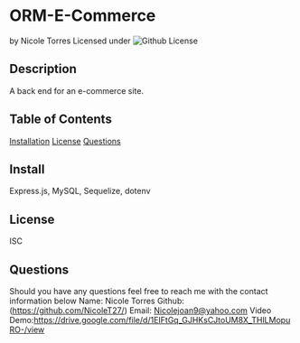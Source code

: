 # ORM-E-Commerce
by Nicole Torres
Licensed under 
![Github License](https://img.shields.io/badge/License-ISC-blue.svg)
## Description
A back end for an e-commerce site. 
## Table of Contents
[Installation](#install)
[License](#license)
[Questions](#questions)
## Install
Express.js, MySQL, Sequelize, dotenv 

## License
ISC
## Questions 
Should you have any questions feel free to reach me with the contact information below
Name: Nicole Torres
Github: (https://github.com/NicoleT27/)
Email: Nicolejoan9@yahoo.com
Video Demo:https://drive.google.com/file/d/1EIFtGq_GJHKsCJtoUM8X_THlLMopuRO-/view